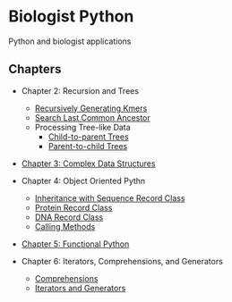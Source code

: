# Biologist Python
Python and biologist applications  

## Chapters
* Chapter 2: Recursion and Trees
    * [Recursively Generating Kmers](/chapter-2/generate_kmers.py)
    * [Search Last Common Ancestor](/chapter-2/last_ancestor.py)
    * Processing Tree-like Data
        * [Child-to-parent Trees](/chapter-2/child_parent.py)
        * [Parent-to-child Trees](/chapter-2/parent_child.py)

* [Chapter 3: Complex Data Structures]((/chapter-3/data_structures.py))
    
* Chapter 4: Object Oriented Pythn
    * [Inheritance with Sequence Record Class](/chapter-4/SequenceRecord.py)
    * [Protein Record Class](/chapter-4/ProteinRecord.py)
    * [DNA Record Class](/chapter-4/DNARecord.py)
    * [Calling Methods](/chapter-4/object_oriented.py)

* [Chapter 5: Functional Python](/chapter-5/functional.py)

* Chapter 6: Iterators, Comprehensions, and Generators
    * [Comprehensions](/chapter-6/comprehensions.py)
    * [Iterators and Generators](/chapter-6/iterators.py)